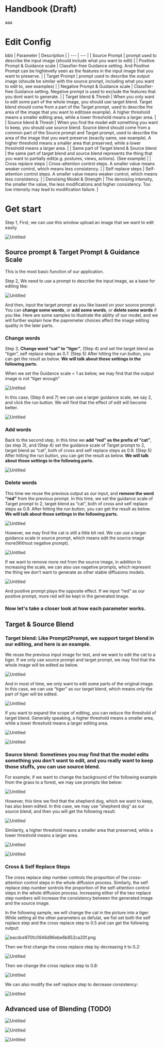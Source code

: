 # Handbook (Draft)
aaa
# Edit Config
bbb
| Parameter | Description |
| --- | --- |
| Source Prompt | prompt used to describe the input image (should include what you want to edit) |
| Positive Prompt & Guidance scale | Classfier-free Guidance setting.  And Positive Prompt can be highlevelly seen as the features in the input image that you want to preserve. |
| Target Prompt | prompt used to describe the output image (shoude be similar with the source prompt,  including what you want to edit to, see examples) |
| Negative Prompt & Guidance scale | Classfier-free Guidance setting. Negative prompt is used to exclude the features that you dont want to generate. |
| Target blend & Thresh | When you only want to edit some part of the whole image, you should use target blend. Target blend should come from a part of the Target prompt, used to describe the area of the image that you want to edit(see example). A higher threshold means a smaller editing area, while a lower threshold means a larger area. |
| Source blend & Thresh | When you find the model edit something you want to keep, you should use source blend. Source blend should come from a common part of the Source prompt and Target prompt, used to describe the area of the image that you want preserve (exactly same, see example). A higher threshold means a smaller area that preserved, while a lower threshold means a larger area. |
| Same part of Target blend & Source blend | the same part of target blend and source blend represents the thing that you want to partially edit(e.g. postures, views, actions). (See example) |
| Cross replace steps | Cross-attention control steps. A smaller value means weaker control, which means less consistency. |
| Self replace steps | Self-attention control steps. A smaller value means weaker control, which means less consistency. |
| Denoising Model & Strength | The denoising intensity, the smaller the value, the less modifications and higher consistency. Too low intensity may lead to modification failure. |

# Get start

Step 1, First, we can use this window upload an image that we want to edit easily.

![Untitled](docs/InfEdit%20Handbook%20(Draft)/Untitled.png)

## Source prompt & Target Prompt & Guidance Scale

This is the most basic function of our application.

Step 2, We need to use a prompt to describe the input image, as a base for editing like:

![Untitled](docs/InfEdit%20Handbook%20(Draft)/Untitled%201.png)

And then, input the target prompt as you like based on your source prompt. You can **change some words**, or **add some words**, or **delete some words** if you like. Here are some samples to illustrate the ability of our model, and we will further explain how the papremeter choices affect the image editing quality in the later parts.

### Change words

Step 3, **Change word “cat” to “tiger”**, (Step 4) and set the target blend as “tiger”, self replace steps as 0.7. (Step 5) After hitting the run button, you can get the result as below.  **We will talk about those settings in the following parts.**

When we set the Guidance scale = 1 as below, we may find that the output image is not “tiger enough”

![Untitled](docs/InfEdit%20Handbook%20(Draft)/Untitled%202.png)

In this case, (Step 6 and 7) we can use a larger guidance scale, we say 2, and click the run button. We will find that the effect of edit will become better.

![Untitled](docs/InfEdit%20Handbook%20(Draft)/Untitled%203.png)

### Add words

Back to the second step, in this time we **add “red” as the prefix of “cat”**, (as step 3), and (Step 4) set the guidance scale of Target prompt to 2, target blend as “cat”, both of cross and self replace steps as 0.9. (Step 5) After hitting the run button, you can get the result as below. **We will talk about those settings in the following parts.**

![Untitled](docs/InfEdit%20Handbook%20(Draft)/Untitled%204.png)

### Delete words

This time we reuse the previous output as our input, and **remove the word “red”** from the previous prompt. In this time, we set the guidance scale of Target prompt to 2, target blend as “cat”, both of cross and self replace steps as 0.9.  After hitting the run button, you can get the result as below. **We will talk about those settings in the following parts.**

![Untitled](docs/InfEdit%20Handbook%20(Draft)/Untitled%205.png)

However, we may find the cat is still a little bit red. We can use a larger guidance scale in source prompt, which means edit the source image more(Without negative prompt).

![Untitled](docs/InfEdit%20Handbook%20(Draft)/Untitled%206.png)

If we want to remove more red from the source image, in addition to increasing the scale, we can also use nagetive prompts, which represent the thing we don’t want to generate as other stable diffusions models.

![Untitled](docs/InfEdit%20Handbook%20(Draft)/Untitled%207.png)

And positive prompt plays the opposite effect. If we input ”red” as our positive prompt, more red will be kept in the generated image.

### Now let's take a closer look at how each parameter works.

## Target & Source Blend

### Target blend: Like Prompt2Prompt, we support target blend in our editing, and here is an example.

We reuse the previous input image for test, and we want to edit the cat to a tiger. If we only use source prompt and target prompt, we may find that the whole image will be edited as below.

![Untitled](docs/InfEdit%20Handbook%20(Draft)/Untitled%208.png)

And in most of time, we only want to edit some parts of the original image. In this case, we can use “tiger” as our target blend, which means only the part of tiger will be edited.

![Untitled](docs/InfEdit%20Handbook%20(Draft)/Untitled%209.png)

If you want to expand the scope of editing, you can reduce the threshold of target blend. Generally speaking, a higher threshold means a smaller area, while a lower threshold means a larger editing area.

![Untitled](docs/InfEdit%20Handbook%20(Draft)/Untitled%2010.png)

![Untitled](docs/InfEdit%20Handbook%20(Draft)/Untitled%2011.png)

### Source blend: Sometimes you may find that the model edits something you don’t want to edit, and you really want to keep those stuffs, you can use source blend.

For example, if we want to change the background of the following example from the grass to a forest, we may use prompts like below:

![Untitled](docs/InfEdit%20Handbook%20(Draft)/Untitled%2012.png)

However, this time we find that the shepherd dog, which we want to keep, has also been edited. In this case, we may use “shepherd dog” as our source blend, and then you will get the following result:

![Untitled](docs/InfEdit%20Handbook%20(Draft)/Untitled%2013.png)

Similarity, a higher threshold means a smaller area that preserved, while a lower threshold means a larger area.

![Untitled](docs/InfEdit%20Handbook%20(Draft)/Untitled%2014.png)

![Untitled](docs/InfEdit%20Handbook%20(Draft)/Untitled%2015.png)

### Cross & Self Replace Steps

The cross replace step number controls the proportion of the cross-attention control steps in the whole diffusion process. Similarly, the self replace step number sontrols the proportion of the self-attention control steps in the whole diffusion process. Increasing either of the two replace step numbers will increase the consistency between the generated image and the source image.

In the following sample, we will change the cat in the picture into a tiger. While setting all the other parameters as defulat, we fist set both the self replace step and the cross replace step  to 0.5 and can get the following output:

![eacdce970fc0946d96ebe6b852ca20f.png](docs/InfEdit%20Handbook%20(Draft)/eacdce970fc0946d96ebe6b852ca20f.png)

Then we first change the cross replace step by decreasing it to 0.2:

![Untitled](docs/InfEdit%20Handbook%20(Draft)/Untitled%2016.png)

Then we change the cross replace step to 0.8:

![Untitled](docs/InfEdit%20Handbook%20(Draft)/Untitled%2017.png)

We can also modify the self replace step to decrease consistency:

![Untitled](docs/InfEdit%20Handbook%20(Draft)/Untitled%2018.png)

## Advanced use of Blending (TODO)

![Untitled](docs/InfEdit%20Handbook%20(Draft)/Untitled%2019.png)

![Untitled](docs/InfEdit%20Handbook%20(Draft)/Untitled%2020.png)

![Untitled](docs/InfEdit%20Handbook%20(Draft)/Untitled%2021.png)
